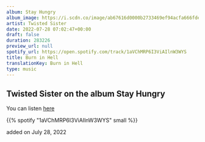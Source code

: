 ```yaml
---
album: Stay Hungry
album_image: https://i.scdn.co/image/ab67616d0000b2733469ef94acfa666fde83dec5
artist: Twisted Sister
date: 2022-07-28 07:02:47+00:00
draft: false
duration: 283226
preview_url: null
spotify_url: https://open.spotify.com/track/1aVChMRP6I3ViAIlnW3WYS
title: Burn in Hell
translationKey: Burn in Hell
type: music
---
```


## Twisted Sister on the album Stay Hungry

You can listen [here](https://open.spotify.com/track/1aVChMRP6I3ViAIlnW3WYS)

{{% spotify "1aVChMRP6I3ViAIlnW3WYS" small %}}

added on July 28, 2022